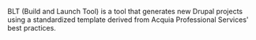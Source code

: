 BLT (Build and Launch Tool) is a tool that generates new Drupal projects using a standardized template derived from Acquia Professional Services' best practices.
